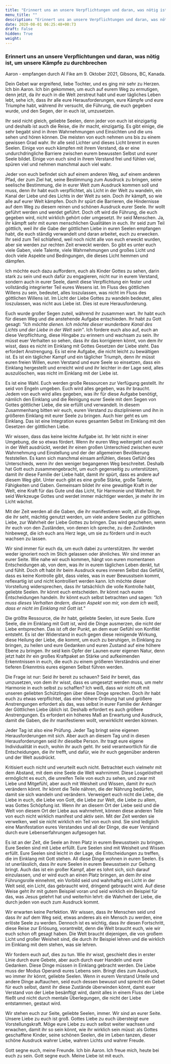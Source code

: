 ```yaml
---
title: "Erinnert uns an unsere Verpflichtungen und daran, was nötig ist, um unsere Kämpfe zu durchbrechen"
menu_title: ""
description: "Erinnert uns an unsere Verpflichtungen und daran, was nötig ist, um unsere Kämpfe zu durchbrechen"
date: 2020-08-01 06:25:48+00:73
draft: False
hidden: True
weight:
---
```

### Erinnert uns an unsere Verpflichtungen und daran, was nötig ist, um unsere Kämpfe zu durchbrechen

Aaron - empfangen durch Al Fike am 9. Oktober 2021, Gibsons, BC, Kanada.

Dein Gebet war ergreifend, liebe Tochter, und es ging mir sehr zu Herzen. Ich bin Aaron. Ich bin gekommen, um euch auf eurem Weg zu ermutigen, denn jetzt, da ihr euch in die Welt zerstreut habt und euer tägliches Leben lebt, sehe ich, dass ihr alle eure Herausforderungen, eure Kämpfe und eure Triumphe habt, während ihr versucht, die Führung, die euch gegeben wurde, und den Segen, der in euch ist, umzusetzen.

Ihr seid nicht gleich, geliebte Seelen, denn jeder von euch ist einzigartig und deshalb ist auch die Reise, die ihr macht, einzigartig. Es gibt einige, die sehr begabt sind in ihren Wahrnehmungen und Einsichten und die uns sehen und hören können. Die meisten von euch nehmen uns bis zu einem gewissen Grad wahr. Ihr alle seid Lichter und dieses Licht brennt in euren Seelen. Einige von euch kämpfen mit ihrem Verstand, da er eine undurchdringliche Barriere zwischen eurem bewussten Selbst und eurer Seele bildet. Einige von euch sind in ihrem Verstand frei und fühlen viel, spüren viel und nehmen manchmal auch viel wahr.

Jeder von euch befindet sich auf einem anderen Weg, auf einem anderen Pfad, der zum Ziel hat, seine Bestimmung zum Ausdruck zu bringen, seine seelische Bestimmung, die in eurer Welt zum Ausdruck kommen soll und muss, denn ihr habt euch verpflichtet, als Licht in der Welt zu wandeln, ein Kanal der Liebe und des Lichts in der Welt zu sein. Doch ihr kämpft, so wie alle auf eurer Welt kämpfen. Doch ihr spürt die Barrieren, die Hindernisse auf dem Weg zu diesem reinen und schönen Ausdruck eurer Seele. Ihr wollt geführt werden und werdet geführt. Doch oft wird die Führung, die euch gegeben wird, nicht wirklich gehört oder umgesetzt. Ihr seid Menschen. Ja, ihr kämpft sehr mit euren menschlichen Qualitäten in euch. Ihr seid zum Teil göttlich, weil ihr die Gabe der göttlichen Liebe in euren Seelen empfangen habt, die euch ständig verwandelt und daran arbeitet, euch zu erwecken. Ihr seid zum Teil schlafend, weil noch nicht alle von euch erweckt wurden, aber sie werden zur rechten Zeit erweckt werden. So gibt es unter euch viele Gaben, viele Talente, viele Wahrnehmungen und großes Licht und doch viele Aspekte und Bedingungen, die dieses Licht hemmen und dämpfen.

Ich möchte euch dazu auffordern, euch als Kinder Gottes zu sehen, darin stark zu sein und euch dafür zu engagieren, nicht nur in eurem Verstand, sondern auch in eurer Seele, damit diese Verpflichtung ein fester und vollständig integrierter Teil eures Wesens ist. Im Fluss des göttlichen Willens zu sein, bedeutet, alles loszulassen, was nicht im Fluss des göttlichen Willens ist. Im Licht der Liebe Gottes zu wandeln bedeutet, alles loszulassen, was nicht aus Liebe ist. Dies ist eure Herausforderung.

Euch wurde großer Segen zuteil, während ihr zusammen wart. Ihr habt euch für diesen Weg und die anstehende Aufgabe entschieden. Ihr habt zu Gott gesagt: *"Ich möchte dienen. Ich möchte dieser wunderbare Kanal des Lichts und der Liebe in der Welt sein"*. Ich fordere euch also auf, euch an diese Verpflichtung, diese Hingabe zu erinnern und wachsam zu sein. Ihr müsst euer Verhalten so sehen, dass ihr das korrigieren könnt, von dem ihr wisst, dass es nicht im Einklang mit Gottes Gesetzen der Liebe steht. Das erfordert Anstrengung. Es ist eine Aufgabe, die nicht leicht zu bewältigen ist. Es ist ein täglicher Kampf und ein täglicher Triumph, denn ihr müsst euren freien Willen, euren Verstand und eure Seele so einsetzen, dass ein Einklang hergestellt und erreicht wird und ihr leichter in der Lage seid, alles auszulöschen, was nicht im Einklang mit der Liebe ist.

Es ist eine Wahl. Euch werden große Ressourcen zur Verfügung gestellt. Ihr seid von Engeln umgeben. Euch wird alles gegeben, was ihr braucht. Jedem von euch wird alles gegeben, was ihr für diese Aufgabe benötigt, nämlich den Einklang und die Reinigung eurer Seele mit dem Segen von Gottes göttlicher Liebe, die sie erfüllt und verwandelt. In diesem Zusammenhang bitten wir euch, euren Verstand zu disziplinieren und ihn in größeren Einklang mit eurer Seele zu bringen. Auch hier geht es um Einklang. Das ist eine Integration eures gesamten Selbst im Einklang mit den Gesetzen der göttlichen Liebe.

Wir wissen, dass das keine leichte Aufgabe ist. Ihr lebt nicht in einer Umgebung, die so etwas fördert. Wenn ihr euren Weg weitergeht und euch in der Welt ausdrückt, werdet ihr einen großen Unterschied zwischen eurer Wahrnehmung und Einstellung und der der allgemeinen Bevölkerung feststellen. Es kann sich manchmal einsam anfühlen, dieses Gefühl des Unterschieds, wenn ihr den weniger begangenen Weg beschreitet. Deshalb hat Gott euch zusammengebracht, um euch gegenseitig zu unterstützen, damit ihr diese Familie der Liebe habt, damit ihr spürt, dass es andere auf diesem Weg gibt. Unter euch gibt es eine große Stärke, große Talente, Fähigkeiten und Gaben. Gemeinsam bildet ihr eine gewaltige Kraft in der Welt, eine Kraft für das Gute und das Licht, für Harmonie und Wahrheit. Ihr seid Werkzeuge Gottes und werdet immer mächtiger werden, je mehr ihr im Licht wächst.

Mit der Zeit werden all die Gaben, die ihr manifestieren wollt, all die Dinge, die ihr seht, mächtig genutzt werden, um viele andere Seelen zur göttlichen Liebe, zur Wahrheit der Liebe Gottes zu bringen. Das wird geschehen, wenn ihr euch von den Zuständen, von denen ich spreche, zu den Zuständen hinbewegt, die ich euch ans Herz lege, um sie zu fördern und in euch wachsen zu lassen.

Wir sind immer für euch da, um euch dabei zu unterstützen. Ihr werdet weder ignoriert noch im Stich gelassen oder ähnliches. Wir sind immer an eurer Seite. Wie nahe wir euch kommen, hängt von euren momentanen Entscheidungen ab, von dem, was ihr in eurem täglichen Leben denkt, tut und fühlt. Doch oft habt ihr beim Ausdruck eures inneren Selbst das Gefühl, dass es keine Kontrolle gibt, dass vieles, was in euer Bewusstsein kommt, reflexartig ist und nicht kontrolliert werden kann. Ich möchte dieser Vorstellung widersprechen, dass ihr tatsächlich die volle Kontrolle habt, geliebte Seelen. Ihr könnt euch entscheiden. Ihr könnt nach euren Entscheidungen handeln. Ihr könnt euch selbst betrachten und sagen: *"Ich muss dieses Verhalten ändern, diesen Aspekt von mir, von dem ich weiß, dass er nicht im Einklang mit Gott ist.*"

Die größte Ressource, die ihr habt, geliebte Seelen, ist eure Seele. Eure Seele, die im Einklang mit Gott ist, wird die Dinge ausmerzen, die nicht der Liebe entsprechen. Das ist oft der Punkt, an dem euer Gefühl von Konflikt entsteht. Es ist der Widerstand in euch gegen diese reinigende Wirkung, diese Heilung der Liebe, die kommt, um euch zu beruhigen, in Einklang zu bringen, zu heilen und eure Gedanken und euren Zustand auf eine höhere Ebene zu bringen. Ihr seid kein Opfer der Launen eurer eigenen Natur, denn jetzt habt ihr ein großes Kraftpaket an Stärke und aufkeimenden Erkenntnissen in euch, die euch zu einem größeren Verständnis und einer tieferen Erkenntnis eures eigenen Selbst führen werden.

Die Frage ist nur: Seid ihr bereit zu schauen? Seid ihr bereit, das umzusetzen, von dem ihr wisst, dass es umgesetzt werden muss, um mehr Harmonie in euch selbst zu schaffen? Ich weiß, dass wir nicht oft mit unseren geliebten Schützlingen über diese Dinge sprechen. Doch ihr habt euch zu etwas verpflichtet, das eine höhere Ordnung hat und größere Anstrengungen erfordert als das, was selbst in eurer Familie der Anhänger der Göttlichen Liebe üblich ist. Deshalb erfordert es auch größere Anstrengungen. Es erfordert ein höheres Maß an Erwartung und Ausdruck, damit die Gaben, die ihr manifestieren wollt, verwirklicht werden können.

Jeder Tag ist also eine Prüfung. Jeder Tag bringt seine eigenen Herausforderungen mit sich. Aber auch an diesem Tag und in diesen Herausforderungen seid ihr dieselbe Person. Ihr tragt eure eigene Individualität in euch, wohin ihr auch geht. Ihr seid verantwortlich für die Entscheidungen, die ihr trefft, und dafür, wie ihr euch gegenüber anderen und der Welt ausdrückt.

Kritisiert euch nicht und verurteilt euch nicht. Betrachtet euch vielmehr mit dem Abstand, mit dem eine Seele die Welt wahrnimmt. Diese Losgelöstheit ermöglicht es euch, die unreifen Teile von euch zu sehen, und zwar mit Liebe und Mitgefühl, aber auch mit Weisheit und Wissen, damit ihr euch verändern könnt. Ihr könnt die Teile nähren, die der Nährung bedürfen, damit sie sich wandeln und verändern. Verweigert euch nicht die Liebe, die Liebe in euch, die Liebe von Gott, die Liebe zur Welt, die Liebe zu allem, was Gottes Schöpfung ist. Wenn ihr an diesem Ort der Liebe seid und die Welt von diesem Ort der Liebe aus wahrnehmt, können diese anderen Teile von euch nicht wirklich manifest und aktiv sein. Mit der Zeit werden sie verwelken, weil sie nicht wirklich ein Teil von euch sind. Sie sind lediglich eine Manifestation eures Verstandes und all der Dinge, die euer Verstand durch eure Lebenserfahrungen aufgesogen hat.

Es ist an der Zeit, die Seele an ihren Platz in eurem Bewusstsein zu bringen. Eure Seelen sind mit Liebe erfüllt. Eure Seelen sind mit Weisheit und Wissen erfüllt. Eure Seelen sind leicht in der Lage, die Entscheidungen zu treffen, die im Einklang mit Gott stehen. All diese Dinge wohnen in euren Seelen. Es ist unerlässlich, dass ihr eure Seelen in eurem Bewusstsein zur Geltung bringt. Auch das ist ein großer Kampf, aber es lohnt sich, sich darauf einzulassen, und er wird euch an einen Platz bringen, an dem ihr eine Führungsrolle einnehmt, ein Vorbild seid und wahrhaftig ein Licht in der Welt seid, ein Licht, das gebraucht wird, dringend gebraucht wird. Auf diese Weise geht ihr mit gutem Beispiel voran und seid wirklich ein Beispiel für das, was Jesus gelehrt hat und weiterhin lehrt: die Wahrheit der Liebe, die durch jeden von euch zum Ausdruck kommt.

Wir erwarten keine Perfektion. Wir wissen, dass ihr Menschen seid und dass ihr auf dem Weg seid, etwas anderes als ein Mensch zu werden, eine erlöste Seele zu werden. Dennoch ist es wichtig, dass ihr diesen Fortschritt, diese Reise zur Erlösung, vorantreibt, denn die Welt braucht euch, wie wir euch schon oft gesagt haben. Die Welt braucht diejenigen, die von großem Licht und großer Weisheit sind, die durch ihr Beispiel lehren und die wirklich im Einklang mit dem stehen, was sie lehren.

Wir fordern euch auf, dies zu tun. Wie ihr wisst, geschieht dies in erster Linie durch eure Gebete, aber auch durch euer Handeln und eure Gedanken. Diese Dinge müssen in Einklang gebracht werden. Die Liebe muss der Modus Operandi eures Lebens sein. Bringt dies zum Ausdruck, wo immer ihr könnt, geliebte Seelen. Wenn in eurem Verstand Urteile und andere Dinge auftauchen, seid euch dessen bewusst und sprecht ein Gebet für euch selbst, damit ihr diese Zustände überwinden könnt, damit euer Verstand von der Liebe besänftigt wird, damit alles in einem Fluss der Liebe fließt und nicht durch mentale Überlegungen, die nicht der Liebe entstammen, gestaut wird.

Wir stehen euch zur Seite, geliebte Seelen, immer. Wir sind an eurer Seite. Unsere Liebe zu euch ist groß. Gottes Liebe zu euch übersteigt eure Vorstellungskraft. Möge eure Liebe zu euch selbst weiter wachsen und erwachen, damit ihr so sein könnt, wie ihr wirklich sein müsst: als Gottes geschaffene Kinder, seine schönen Seelen, die im Leben tanzen, dieser schöne Ausdruck wahrer Liebe, wahren Lichts und wahrer Freude.

Gott segne euch, meine Freunde. Ich bin Aaron. Ich freue mich, heute bei euch zu sein. Gott segne euch. Meine Liebe ist mit euch.
